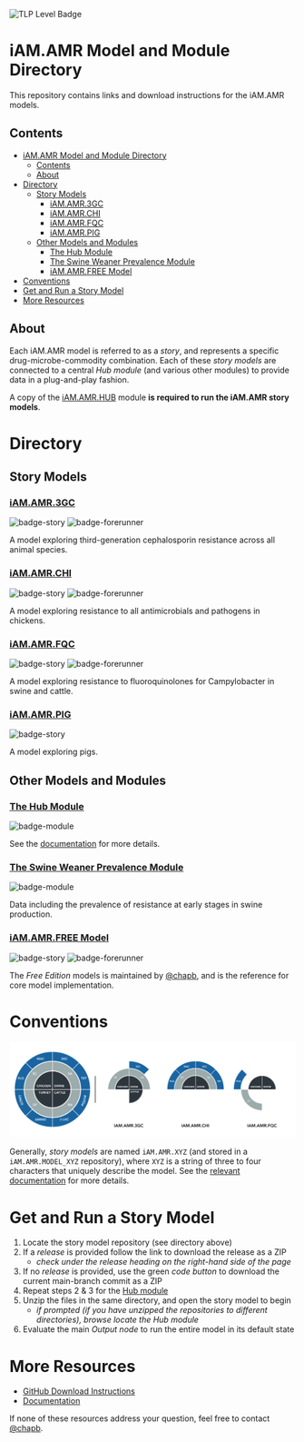 ![TLP Level Badge](https://img.shields.io/badge/TLP-WHITE-white)

# iAM.AMR Model and Module Directory

This repository contains links and download instructions for the iAM.AMR models. 


## Contents

- [iAM.AMR Model and Module Directory](#iamamr-model-and-module-directory)
  - [Contents](#contents)
  - [About](#about)
- [Directory](#directory)
  - [Story Models](#story-models)
    - [iAM.AMR.3GC](#iamamr3gc)
    - [iAM.AMR.CHI](#iamamrchi)
    - [iAM.AMR.FQC](#iamamrfqc)
    - [iAM.AMR.PIG](#iamamrpig)
  - [Other Models and Modules](#other-models-and-modules)
    - [The Hub Module](#the-hub-module)
    - [The Swine Weaner Prevalence Module](#the-swine-weaner-prevalence-module)
    - [iAM.AMR.FREE Model](#iamamrfree-model)
- [Conventions](#conventions)
- [Get and Run a Story Model](#get-and-run-a-story-model)
- [More Resources](#more-resources)


## About

Each iAM.AMR model is referred to as a *story*, and represents a specific drug-microbe-commodity combination. Each of these *story models* are connected to a central *Hub module* (and various other modules) to provide data in a plug-and-play fashion.

A copy of the [iAM.AMR.HUB](https://goto.iam.amr.pub/repo-hub) module **is required to run the iAM.AMR story models**.



# Directory

## Story Models

### [iAM.AMR.3GC](https://github.com/iAM-AMR/iAM.AMR.MODEL_3GC)

![badge-story](https://img.shields.io/badge/model-story-green) ![badge-forerunner](https://img.shields.io/badge/model-forerunner-blue)

A model exploring third-generation cephalosporin resistance across all animal species.


### [iAM.AMR.CHI](https://github.com/iAM-AMR/iAM.AMR.MODEL_CHI)

![badge-story](https://img.shields.io/badge/model-story-green) ![badge-forerunner](https://img.shields.io/badge/model-forerunner-blue)

A model exploring resistance to all antimicrobials and pathogens in chickens.


### [iAM.AMR.FQC](https://github.com/iAM-AMR/iAM.AMR.MODEL_FQC)

![badge-story](https://img.shields.io/badge/model-story-green) ![badge-forerunner](https://img.shields.io/badge/model-forerunner-blue)

A model exploring resistance to fluoroquinolones for Campylobacter in swine and cattle.


### [iAM.AMR.PIG](https://github.com/iAM-AMR/iAM.AMR.MODEL_PIG)

![badge-story](https://img.shields.io/badge/model-story-green)

A model exploring pigs.



## Other Models and Modules

### [The Hub Module](https://goto.iam.amr.pub/repo-hub)

![badge-module](https://img.shields.io/badge/module-core-red)

See the [documentation](https://goto.iam.amr.pub/docs_model_framework) for more details.

### [The Swine Weaner Prevalence Module](https://github.com/iAM-AMR/iAM.AMR.MOD_swine_weaner_prev)

![badge-module](https://img.shields.io/badge/module-data-orange)

Data including the prevalence of resistance at early stages in swine production.

### [iAM.AMR.FREE Model](https://github.com/iAM-AMR/iAM.AMR.MODEL_FREE)

![badge-story](https://img.shields.io/badge/model-story-green) ![badge-forerunner](https://img.shields.io/badge/model-forerunner-blue)

The *Free Edition* models is maintained by [@chapb](https://goto.amr.pub/chapb), and is the reference for core model implementation.



# Conventions

![Model Status](assets/model_status.png)

Generally, *story models* are named `iAM.AMR.XYZ` (and stored in a `iAM.AMR.MODEL_XYZ` repository), where `XYZ` is a string of three to four characters that uniquely describe the model. See the [relevant documentation](https://goto.iam.amr.pub/docs_model_framework) for more details.



# Get and Run a Story Model

1. Locate the story model repository (see directory above) 
1. If a *release* is provided follow the link to download the release as a ZIP
   - *check under the *release* heading on the right-hand side of the page* 
1. If no *release* is provided, use the green *code button* to download the current main-branch commit as a ZIP
1. Repeat steps 2 & 3 for the [Hub module](https://goto.iam.amr.pub/repo-hub)
1. Unzip the files in the same directory, and open the story model to begin
   - *if prompted (if you have unzipped the repositories to different directories), browse locate the Hub module*
1. Evaluate the main *Output node* to run the entire model in its default state



# More Resources

- [GitHub Download Instructions](https://goto.iam.amr.pub/gh-start-here-github)
- [Documentation](https://goto.iam.amr.pub/docs)

If none of these resources address your question, feel free to contact [@chapb](https://goto.amr.pub/chapb).

